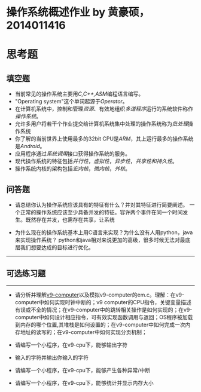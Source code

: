# 操作系统概述作业 by 黄豪硕，2014011416

# 思考题

## 填空题

* 当前常见的操作系统主要用*C,C++,ASM*编程语言编写。
* "Operating system"这个单词起源于*Operator*。
* 在计算机系统中，控制和管理*资源*、有效地组织*多道程序*运行的系统软件称作*操作系统*。
* 允许多用户将若干个作业提交给计算机系统集中处理的操作系统称为*批处理*操作系统
* 你了解的当前世界上使用最多的32bit CPU是*ARM*，其上运行最多的操作系统是*Android*。
* 应用程序通过*系统调用*接口获得操作系统的服务。
* 现代操作系统的特征包括*并行性*，*虚拟性*，*异步性*，*共享性和持久性*。
* 操作系统内核的架构包括*宏内核*，*微内核*，*外核*。


## 问答题

- 请总结你认为操作系统应该具有的特征有什么？并对其特征进行简要阐述。
一个正常的操作系统应该至少具备并发的特征。容许两个事件在同一个时间发生。既然存在并发，也需存在共享，让系统

- 为什么现在的操作系统基本上用C语言来实现？为什么没有人用python，java来实现操作系统？
python和java相对来说更加的高级，很多时候无法对最底层我们想要达成的目标进行优化。
---

## 可选练习题

---

- 请分析并理解[v9\-computer](https://github.com/chyyuu/os_tutorial_lab/blob/master/v9_computer/docs/v9_computer.md)以及模拟v9\-computer的em.c。理解：在v9\-computer中如何实现时钟中断的；v9 computer的CPU指令，关键变量描述有误或不全的情况；在v9\-computer中的跳转相关操作是如何实现的；在v9\-computer中如何设计相应指令，可有效实现函数调用与返回；OS程序被加载到内存的哪个位置,其堆栈是如何设置的；在v9\-computer中如何完成一次内存地址的读写的；在v9\-computer中如何实现分页机制；


- 请编写一个小程序，在v9-cpu下，能够输出字符


- 输入的字符并输出你输入的字符


- 请编写一个小程序，在v9-cpu下，能够产生各种异常/中断


- 请编写一个小程序，在v9-cpu下，能够统计并显示内存大小

